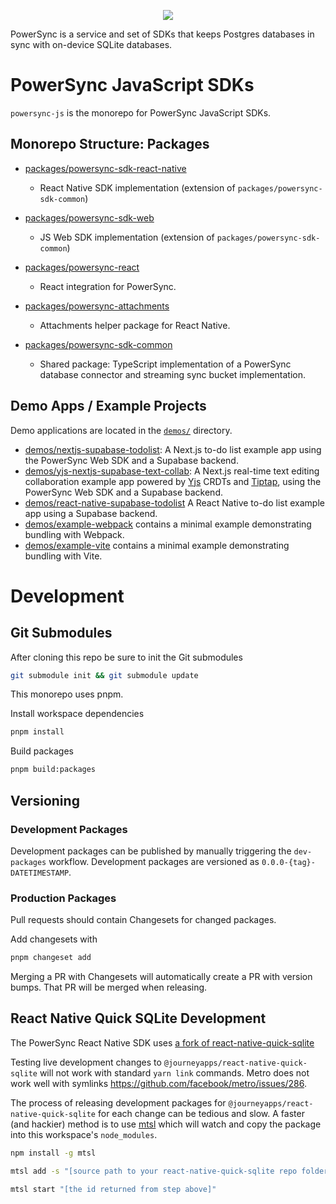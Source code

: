 <p align="center">
  <a href="https://www.powersync.com" target="_blank"><img src="https://github.com/powersync-ja/.github/assets/19345049/602bafa0-41ce-4cee-a432-56848c278722"/></a>
</p>

PowerSync is a service and set of SDKs that keeps Postgres databases in sync with on-device SQLite databases.

# PowerSync JavaScript SDKs

`powersync-js` is the monorepo for PowerSync JavaScript SDKs.

## Monorepo Structure: Packages

- [packages/powersync-sdk-react-native](./packages/powersync-sdk-react-native/README.md)
  - React Native SDK implementation (extension of `packages/powersync-sdk-common`)
 
- [packages/powersync-sdk-web](./packages/powersync-sdk-web/README.md)
  - JS Web SDK implementation (extension of `packages/powersync-sdk-common`)
 
- [packages/powersync-react](./packages/powersync-react/README.md)
  - React integration for PowerSync.

- [packages/powersync-attachments](./packages/powersync-attachments/README.md)
  - Attachments helper package for React Native.
 
- [packages/powersync-sdk-common](./packages/powersync-sdk-common/README.md)
  - Shared package: TypeScript implementation of a PowerSync database connector and streaming sync bucket implementation.

## Demo Apps / Example Projects

Demo applications are located in the [`demos/`](./demos/) directory.

 - [demos/nextjs-supabase-todolist](./demos/nextjs-supabase-todolist/): A Next.js to-do list example app using the PowerSync Web SDK and a Supabase backend.
 - [demos/yjs-nextjs-supabase-text-collab](./demos/yjs-nextjs-supabase-text-collab/README.md): A Next.js real-time text editing collaboration example app powered by [Yjs](https://github.com/yjs/yjs) CRDTs and [Tiptap](https://tiptap.dev/), using the PowerSync Web SDK and a Supabase backend.
 - [demos/react-native-supabase-todolist](./demos/react-native-supabase-todolist) A React Native to-do list example app using a Supabase backend.
 - [demos/example-webpack](./demos/example-webpack/README.md) contains a minimal example demonstrating bundling with Webpack.
 - [demos/example-vite](./demos/example-vite/README.md) contains a minimal example demonstrating bundling with Vite.

# Development

## Git Submodules

After cloning this repo be sure to init the Git submodules

```bash
git submodule init && git submodule update
```

This monorepo uses pnpm.

Install workspace dependencies

```bash
pnpm install
```

Build packages

```bash
pnpm build:packages
```

## Versioning

### Development Packages

Development packages can be published by manually triggering the `dev-packages` workflow. Development packages are versioned as `0.0.0-{tag}-DATETIMESTAMP`.

### Production Packages

Pull requests should contain Changesets for changed packages.

Add changesets with

```Bash
pnpm changeset add
```

Merging a PR with Changesets will automatically create a PR with version bumps. That PR will be merged when releasing.

## React Native Quick SQLite Development

The PowerSync React Native SDK uses [a fork of react-native-quick-sqlite](https://github.com/powersync-ja/react-native-quick-sqlite)

Testing live development changes to `@journeyapps/react-native-quick-sqlite` will not work with standard `yarn link` commands. Metro does not work well with symlinks <https://github.com/facebook/metro/issues/286>.

The process of releasing development packages for `@journeyapps/react-native-quick-sqlite` for each change can be tedious and slow. A faster (and hackier) method is to use [mtsl](https://www.npmjs.com/package/mtsl) which will watch and copy the package into this workspace's `node_modules`.

```bash
npm install -g mtsl
```

```bash
mtsl add -s "[source path to your react-native-quick-sqlite repo folder]" -d "[this workspaces root node_modules folder]"/@journeyapps/react-native-quick-sqlite
```

```bash
mtsl start "[the id returned from step above]"
```
